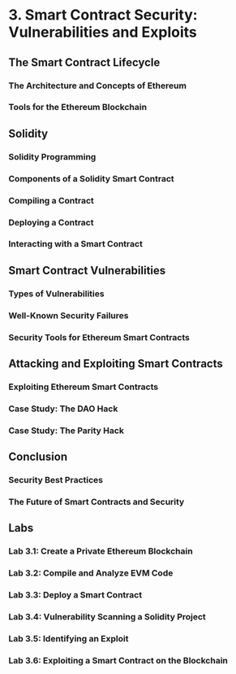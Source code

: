 # 3. Smart Contract Security: Vulnerabilities and Exploits
## The Smart Contract Lifecycle
 ### The Architecture and Concepts of Ethereum
 ### Tools for the Ethereum Blockchain
## Solidity
 ### Solidity Programming
 ### Components of a Solidity Smart Contract
 ### Compiling a Contract
 ### Deploying a Contract
 ### Interacting with a Smart Contract
## Smart Contract Vulnerabilities
 ### Types of Vulnerabilities
 ### Well-Known Security Failures
 ### Security Tools for Ethereum Smart Contracts
## Attacking and Exploiting Smart Contracts
 ### Exploiting Ethereum Smart Contracts
 ### Case Study: The DAO Hack
 ### Case Study: The Parity Hack
## Conclusion
 ### Security Best Practices
 ### The Future of Smart Contracts and Security
## Labs
 ### Lab 3.1: Create a Private Ethereum Blockchain
 ### Lab 3.2: Compile and Analyze EVM Code
 ### Lab 3.3: Deploy a Smart Contract
 ### Lab 3.4: Vulnerability Scanning a Solidity Project
 ### Lab 3.5: Identifying an Exploit
 ### Lab 3.6: Exploiting a Smart Contract on the Blockchain
